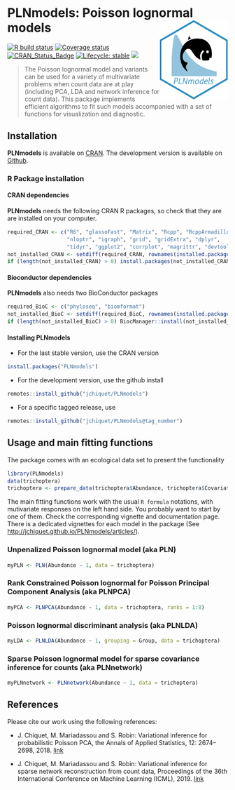 
# PLNmodels: Poisson lognormal models <img src="man/figures/logo.png" align="right" width="155" height="180"/>

<!-- badges: start -->

[![R build
status](https://github.com/jchiquet/PLNmodels/workflows/R-CMD-check/badge.svg)](https://github.com/jchiquet/PLNmodels/actions)
[![Coverage
status](https://codecov.io/gh/jchiquet/PLNmodels/branch/master/graph/badge.svg)](https://codecov.io/github/jchiquet/PLNmodels?branch=master)
[![CRAN\_Status\_Badge](http://www.r-pkg.org/badges/version/PLNmodels)](https://cran.r-project.org/package=PLNmodels)
[![Lifecycle:
stable](https://img.shields.io/badge/lifecycle-stable-blue.svg)](https://www.tidyverse.org/lifecycle/#stable)
[![](https://img.shields.io/github/last-commit/jchiquet/PLNmodels.svg)](https://github.com/jchiquet/PLNmodels/commits/master)
<!-- badges: end -->

> The Poisson lognormal model and variants can be used for a variety of
> multivariate problems when count data are at play (including PCA, LDA
> and network inference for count data). This package implements
> efficient algorithms to fit such models accompanied with a set of
> functions for visualization and diagnostic.

## Installation

**PLNmodels** is available on
[CRAN](https://cran.r-project.org/package=PLNmodels). The development
version is available on [Github](https://github.com/jchiquet/PLNmodels).

### R Package installation

#### CRAN dependencies

**PLNmodels** needs the following CRAN R packages, so check that they
are are installed on your computer.

``` r
required_CRAN <- c("R6", "glassoFast", "Matrix", "Rcpp", "RcppArmadillo",
                   "nloptr", "igraph", "grid", "gridExtra", "dplyr",
                   "tidyr", "ggplot2", "corrplot", "magrittr", "devtools")
not_installed_CRAN <- setdiff(required_CRAN, rownames(installed.packages()))
if (length(not_installed_CRAN) > 0) install.packages(not_installed_CRAN)
```

#### Bioconductor dependencies

**PLNmodels** also needs two BioConductor packages

``` r
required_BioC <- c("phyloseq", "biomformat")
not_installed_BioC <- setdiff(required_BioC, rownames(installed.packages()))
if (length(not_installed_BioC) > 0) BiocManager::install(not_installed_BioC)
```

#### Installing PLNmodels

  - For the last stable version, use the CRAN version

<!-- end list -->

``` r
install.packages("PLNmodels")
```

  - For the development version, use the github install

<!-- end list -->

``` r
remotes::install_github("jchiquet/PLNmodels")
```

  - For a specific tagged release, use

<!-- end list -->

``` r
remotes::install_github("jchiquet/PLNmodels@tag_number")
```

## Usage and main fitting functions

The package comes with an ecological data set to present the
functionality

``` r
library(PLNmodels)
data(trichoptera)
trichoptera <- prepare_data(trichoptera$Abundance, trichoptera$Covariate)
```

The main fitting functions work with the usual `R formula` notations,
with mutivariate responses on the left hand side. You probably want to
start by one of them. Check the corresponding vignette and documentation
page. There is a dedicated vignettes for each model in the package (See
<http://jchiquet.github.io/PLNmodels/articles/>).

### Unpenalized Poisson lognormal model (aka PLN)

``` r
myPLN <- PLN(Abundance ~ 1, data = trichoptera)
```

### Rank Constrained Poisson lognormal for Poisson Principal Component Analysis (aka PLNPCA)

``` r
myPCA <- PLNPCA(Abundance ~ 1, data = trichoptera, ranks = 1:8)
```

### Poisson lognormal discriminant analysis (aka PLNLDA)

``` r
myLDA <- PLNLDA(Abundance ~ 1, grouping = Group, data = trichoptera)
```

### Sparse Poisson lognormal model for sparse covariance inference for counts (aka PLNnetwork)

``` r
myPLNnetwork <- PLNnetwork(Abundance ~ 1, data = trichoptera)
```

## References

Please cite our work using the following references:

  - J. Chiquet, M. Mariadassou and S. Robin: Variational inference for
    probabilistic Poisson PCA, the Annals of Applied Statistics, 12:
    2674–2698, 2018. [link](http://dx.doi.org/10.1214/18-AOAS1177)

  - J. Chiquet, M. Mariadassou and S. Robin: Variational inference for
    sparse network reconstruction from count data, Proceedings of the
    36th International Conference on Machine Learning (ICML), 2019.
    [link](http://proceedings.mlr.press/v97/chiquet19a.html)
